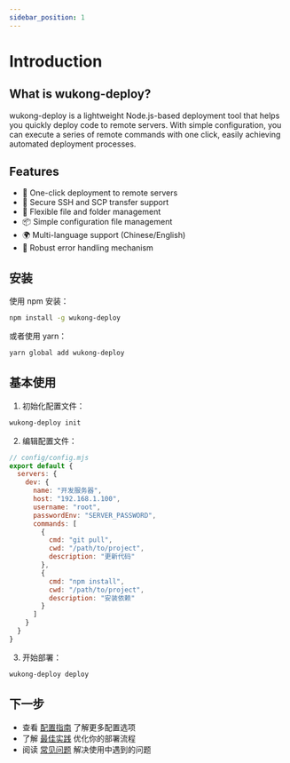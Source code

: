 ```yaml
---
sidebar_position: 1
---
```


# Introduction

## What is wukong-deploy?

wukong-deploy is a lightweight Node.js-based deployment tool that helps you quickly deploy code to remote servers. With simple configuration, you can execute a series of remote commands with one click, easily achieving automated deployment processes.

## Features

- 🚀 One-click deployment to remote servers
- 🔐 Secure SSH and SCP transfer support
- 📁 Flexible file and folder management
- 📦 Simple configuration file management
- 🌍 Multi-language support (Chinese/English)
- 🧪 Robust error handling mechanism

## 安装

使用 npm 安装：

```bash
npm install -g wukong-deploy
```

或者使用 yarn：

```bash
yarn global add wukong-deploy
```

## 基本使用

1. 初始化配置文件：

```bash
wukong-deploy init
```

2. 编辑配置文件：

```javascript
// config/config.mjs
export default {
  servers: {
    dev: {
      name: "开发服务器",
      host: "192.168.1.100",
      username: "root",
      passwordEnv: "SERVER_PASSWORD",
      commands: [
        {
          cmd: "git pull",
          cwd: "/path/to/project",
          description: "更新代码"
        },
        {
          cmd: "npm install",
          cwd: "/path/to/project",
          description: "安装依赖"
        }
      ]
    }
  }
}
```

3. 开始部署：

```bash
wukong-deploy deploy
```

## 下一步

- 查看 [配置指南](/docs/configuration) 了解更多配置选项
- 了解 [最佳实践](/docs/best-practices) 优化你的部署流程
- 阅读 [常见问题](/docs/faq) 解决使用中遇到的问题
